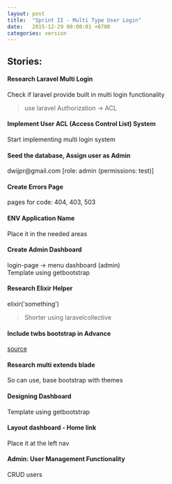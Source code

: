 ```yaml
---
layout: post
title:  "Sprint II - Multi Type User Login"
date:   2015-12-29 00:00:01 +0700
categories: version
---
```


## Stories:

<div class="panel panel-success">
    <div class="panel-heading">
        <h4 class="panel-title">
            Research Laravel Multi Login
        </h4>
    </div>
    <div class="panel-body">
        Check if laravel provide built in
        multi login functionality
        <blockquote>
            use laravel Authorization -> ACL
        </blockquote>
    </div>
</div>

<div class="panel panel-success">
    <div class="panel-heading">
        <h4 class="panel-title">
            Implement User ACL (Access Control List) System
        </h4>
    </div>
    <div class="panel-body">
        Start implementing multi login system
    </div>
</div>

<div class="panel panel-success">
    <div class="panel-heading">
        <h4 class="panel-title">
            Seed the database, Assign user as Admin
        </h4>
    </div>
    <div class="panel-body">
        dwijpr@gmail.com [role: admin (permissions: test)]
    </div>
</div>

<div class="panel panel-success">
    <div class="panel-heading">
        <h4 class="panel-title">
            Create Errors Page
        </h4>
    </div>
    <div class="panel-body">
        pages for code: 404, 403, 503
    </div>
</div>

<div class="panel panel-success">
    <div class="panel-heading">
        <h4 class="panel-title">
            ENV Application Name
        </h4>
    </div>
    <div class="panel-body">
        Place it in the needed areas
    </div>
</div>

<div class="panel panel-success">
    <div class="panel-heading">
        <h4 class="panel-title">
            Create Admin Dashboard
        </h4>
    </div>
    <div class="panel-body">
        login-page -> menu dashboard (admin)
        <br>
        Template using getbootstrap
        <div class="panel panel-success">
            <div class="panel-heading">
                <h4 class="panel-title">
                Research Elixir Helper
                </h4>
            </div>
            <div class="panel-body">
                elixir('something')
                <blockquote>
                    Shorter using laravelcollective
                </blockquote>
            </div>
        </div>
        <div class="panel panel-success">
            <div class="panel-heading">
                <h4 class="panel-title">
                    Include twbs bootstrap in Advance
                </h4>
            </div>
            <div class="panel-body">
                <a 
                    href="https://bhavyanshu.me/tutorials/styling-laravel-5-based-app-with-twitter-bootstrap/08/24/2015/"
                    target="_blank" 
                    >
                    source
                </a>
            </div>
        </div>
        <div class="panel panel-success">
            <div class="panel-heading">
                <h4 class="panel-title">
                    Research multi extends blade
                </h4>
            </div>
            <div class="panel-body">
                So can use, base bootstrap with themes
            </div>
        </div>
        <div class="panel panel-success">
            <div class="panel-heading">
                <h4 class="panel-title">
                    Designing Dashboard
                </h4>
            </div>
            <div class="panel-body">
                Template using getbootstrap
            </div>
        </div>
    </div>
</div>

<div class="panel panel-primary">
    <div class="panel-heading">
        <h4 class="panel-title">
            Layout dashboard - Home link
        </h4>
    </div>
    <div class="panel-body">
        Place it at the left nav
    </div>
</div>

<div class="panel panel-default">
    <div class="panel-heading">
        <h4 class="panel-title">
            Admin: User Management Functionality
        </h4>
    </div>
    <div class="panel-body">
        CRUD users
    </div>
</div>

